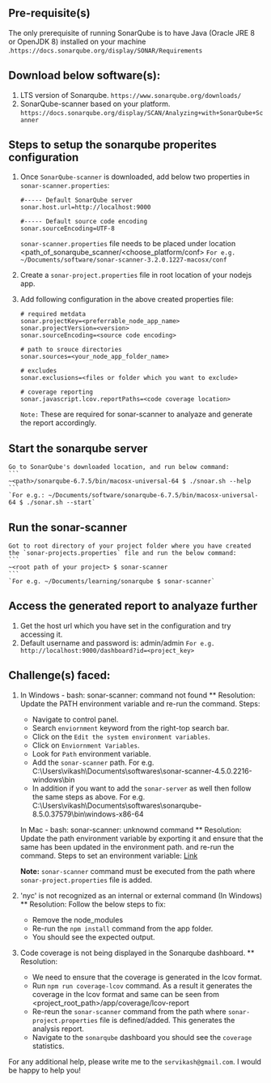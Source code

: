 ## Pre-requisite(s)

The only prerequisite of running SonarQube is to have Java (Oracle JRE 8 or OpenJDK 8) installed on your machine .`https://docs.sonarqube.org/display/SONAR/Requirements`


## Download below software(s):
1. LTS version of Sonarqube. 
   `https://www.sonarqube.org/downloads/`
2. SonarQube-scanner based on your platform. 
   `https://docs.sonarqube.org/display/SCAN/Analyzing+with+SonarQube+Scanner`

## Steps to setup the sonarqube properites configuration
1. Once `SonarQube-scanner` is downloaded, add below two properties in `sonar-scanner.properties`:
    ```
    #----- Default SonarQube server
    sonar.host.url=http://localhost:9000
    
    #----- Default source code encoding
    sonar.sourceEncoding=UTF-8
    ```
    `sonar-scanner.properties` file needs to be placed under location <path_of_sonarqube_scanner/<choose_platform/conf>
    `For e.g. ~/Documents/software/sonar-scanner-3.2.0.1227-macosx/conf`

2. Create a `sonar-project.properties` file in root location of your nodejs app.
3. Add following configuration in the above created properties file:
    ```
    # required metdata
    sonar.projectKey=<preferrable_node_app_name>
    sonar.projectVersion=<version>
    sonar.sourceEncoding=<source code encoding>

    # path to srouce directories
    sonar.sources=<your_node_app_folder_name>

    # excludes
    sonar.exclusions=<files or folder which you want to exclude>

    # coverage reporting
    sonar.javascript.lcov.reportPaths=<code coverage location>
    ```
    `Note:` These are required for sonar-scanner to analyaze and generate the report accordingly.

## Start the sonarqube server
    Go to SonarQube's downloaded location, and run below command:
    ```
    ~<path>/sonarqube-6.7.5/bin/macosx-universal-64 $ ./snoar.sh --help
    ```
    `For e.g.: ~/Documents/software/sonarqube-6.7.5/bin/macosx-universal-64 $ ./sonar.sh --start`

## Run the sonar-scanner
    Got to root directory of your project folder where you have created the `sonar-projects.properties` file and run the below command:
    ```
    ~<root path of your project> $ sonar-scanner
    ```
    `For e.g. ~/Documents/learning/sonarqube $ sonar-scanner`

## Access the generated report to analyaze further
1. Get the host url which you have set in the configuration and try accessing it.
2. Default username and password is: admin/admin
    `For e.g. http://localhost:9000/dashboard?id=<project_key>`

## Challenge(s) faced:
1. In Windows - bash: sonar-scanner: command not found
    ** Resolution: Update the PATH environment variable and re-run the command.
    Steps:
    - Navigate to control panel.
    - Search `enviornment` keyword from the right-top search bar.
    - Click on the `Edit the system environment variables`.
    - Click on `Enviornment Variables`.
    - Look for `Path` environment variable.
    - Add the `sonar-scanner` path. For e.g. C:\Users\vikash\Documents\softwares\sonar-scanner-4.5.0.2216-windows\bin
    - In addition if you want to add the `sonar-server` as well then follow the same steps as above. For e.g. C:\Users\vikash\Documents\softwares\sonarqube-8.5.0.37579\bin\windows-x86-64

    In Mac - bash: sonar-scanner: unknownd command
    ** Resolution: Update the path environment variable by exporting it and ensure that the same has been updated in the environment path. and re-run the command.
    Steps to set an environment variable: [Link](https://apple.stackexchange.com/questions/106778/how-do-i-set-environment-variables-on-os-x)

    **Note:** `sonar-scanner` command must be executed from the path where `sonar-project.properties` file is added.

2. 'nyc' is not recognized as an internal or external command (In Windows)
   ** Resolution: Follow the below steps to fix:
   - Remove the node_modules
   - Re-run the `npm install` command from the app folder.
   - You should see the expected output.

3. Code coverage is not being displayed in the Sonarqube dashboard.
   ** Resolution:
    - We need to ensure that the coverage is generated in the lcov format.
    - Run `npm run coverage-lcov` command. As a result it generates the coverage in the lcov format and same can be seen from <project_root_path>/app/coverage/lcov-report
    - Re-reun the `sonar-scanner` command from the path where `sonar-project.properties` file is defined/added. This generates the analysis report.
    - Navigate to the `sonarqube` dashboard you should see the `coverage` statistics.

For any additional help, please write me to the `servikash@gmail.com`. I would be happy to help you!